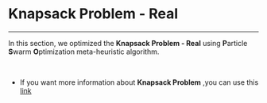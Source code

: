 # Knapsack Problem - Real
<hr />

In this section, we optimized the **Knapsack Problem - Real** using **P**article **S**warm **O**ptimization meta-heuristic algorithm.

<br />

* If you want more information about **Knapsack Problem** ,you can use this <a href="https://en.wikipedia.org/wiki/Knapsack_problem" target="_blank">link</a>
